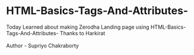 # HTML-Basics-Tags-And-Attributes- 
Today Learned about making Zerodha Landing page using HTML-Basics-Tags-And-Attributes- 
Thanks to Harkirat 
<br></br>
Author - Supriyo Chakraborty